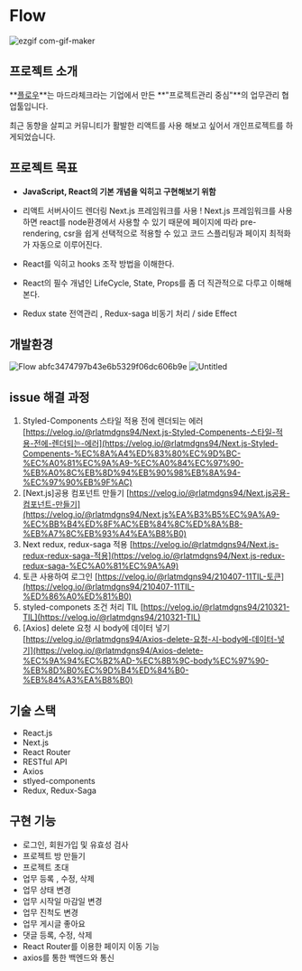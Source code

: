# Flow
![ezgif com-gif-maker](https://user-images.githubusercontent.com/29652201/119252934-c01f8f80-bbe9-11eb-8119-1f88b2c92f49.gif)
## 프로젝트 소개

**[플로우](https://flow.team/index.act)**는 마드라체크라는 기업에서 만든 **"프로젝트관리 중심"**의 업무관리 협업툴입니다.

최근 동향을 살피고 커뮤니티가 활발한 리액트를 사용 해보고 싶어서 개인프로젝트를 하게되었습니다.


## 프로젝트 목표

 - **JavaScript, React의 기본 개념을 익히고 구현해보기 위함**

- 리액트 서버사이드 렌더링 Next.js 프레임워크를 사용 ! 
Next.js 프레임워크를 사용하면 react를 node환경에서 사용할 수 있기 때문에 페이지에 따라 pre-rendering, csr을 쉽게 선택적으로 적용할 수 있고 코드 스플리팅과 페이지 최적화가 자동으로 이루어진다.
- React를  익히고 hooks 조작 방법을 이해한다.
- React의 필수 개념인 LifeCycle, State, Props를 좀 더 직관적으로 다루고 이해해본다.
- Redux state 전역관리 , Redux-saga 비동기 처리 / side Effect


## 개발환경
![Flow abfc3474797b43e6b5329f06dc606b9e](https://user-images.githubusercontent.com/29652201/119014749-3e561900-b9d3-11eb-9bc5-78f6fbdeabc3.jpg)
![Untitled](https://user-images.githubusercontent.com/29652201/119014765-41510980-b9d3-11eb-9c63-d8b926978da8.png)




## issue 해결 과정

1. Styled-Components 스타일 적용 전에 렌더되는 에러
[https://velog.io/@rlatmdgns94/Next.js-Styled-Compenents-스타일-적용-전에-렌더되는-에러](https://velog.io/@rlatmdgns94/Next.js-Styled-Compenents-%EC%8A%A4%ED%83%80%EC%9D%BC-%EC%A0%81%EC%9A%A9-%EC%A0%84%EC%97%90-%EB%A0%8C%EB%8D%94%EB%90%98%EB%8A%94-%EC%97%90%EB%9F%AC)
2. [Next.js]공용 컴포넌트 만들기
[https://velog.io/@rlatmdgns94/Next.js공용-컴포넌트-만들기](https://velog.io/@rlatmdgns94/Next.js%EA%B3%B5%EC%9A%A9-%EC%BB%B4%ED%8F%AC%EB%84%8C%ED%8A%B8-%EB%A7%8C%EB%93%A4%EA%B8%B0)
3. Next redux, redux-saga 적용
[https://velog.io/@rlatmdgns94/Next.js-redux-redux-saga-적용](https://velog.io/@rlatmdgns94/Next.js-redux-redux-saga-%EC%A0%81%EC%9A%A9)
4. 토큰 사용하여 로그인
[https://velog.io/@rlatmdgns94/210407-11TIL-토큰](https://velog.io/@rlatmdgns94/210407-11TIL-%ED%86%A0%ED%81%B0)
5. styled-componets 조건 처리 TIL
[https://velog.io/@rlatmdgns94/210321-TIL](https://velog.io/@rlatmdgns94/210321-TIL)
6. [Axios] delete 요청 시 body에 데이터 넣기
[https://velog.io/@rlatmdgns94/Axios-delete-요청-시-body에-데이터-넣기](https://velog.io/@rlatmdgns94/Axios-delete-%EC%9A%94%EC%B2%AD-%EC%8B%9C-body%EC%97%90-%EB%8D%B0%EC%9D%B4%ED%84%B0-%EB%84%A3%EA%B8%B0)


## 기술 스택

- React.js
- Next.js
- React Router
- RESTful API
- Axios
- stlyed-components
- Redux, Redux-Saga

## 구현 기능

- 로그인, 회원가입 및 유효성 검사
- 프로젝트 방 만들기
- 프로젝트 초대
- 업무 등록 , 수정, 삭제
- 업무 상태 변경
- 업무 시작일 마감일 변경
- 업무 진척도 변경
- 업무 게시글 좋아요
- 댓글 등록, 수정, 삭제
- React Router를 이용한 페이지 이동 기능
- axios를 통한 백엔드와 통신
